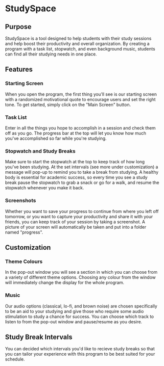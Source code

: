 # StudySpace

## Purpose 
StudySpace is a tool designed to help students with their study sessions and help boost their productivity and overall organization. By creating a program with a task list, stopwatch, and even background music, students can find all their studying needs in one place. 

## Features

### Starting Screen
When you open the program, the first thing you'll see is our starting screen with a randomized motivational quote to encourage users and set the right tone. To get started, simply click on the "Main Screen" button. 

### Task List 
Enter in all the things you hope to accomplish in a session and check them off as you go. The progress bar at the top will let you know how much you've accomplished so far while you're studying.

### Stopwatch and Study Breaks 
Make sure to start the stopwatch at the top to keep track of how long you've been studying. At the set intervals (see more under customization) a message will pop-up to remind you to take a break from studying. A healthy body is essential for academic success, so every time you see a study break pause the stopwatch to grab a snack or go for a walk, and resume the stopwatch whenever you make it back.

### Screenshots
Whether you want to save your progress to continue from where you left off tomorrow, or you want to capture your productivity and share it with your friends, you can keep track of your session by taking a screenshot. A picture of your screen will automatically be taken and put into a folder named "progress". 

## Customization 

### Theme Colours
In the pop-out window you will see a section in which you can choose from a variety of different theme options. Choosing any colour from the window will immediately change the display for the whole program. 

### Music 
Our audio options (classical, lo-fi, and brown noise) are chosen specifically to be an aid to your studying and give those who require some audio stimulation to study a chance for success. You can choose which track to listen to from the pop-out window and pause/resume as you desire. 

## Study Break Intervals 
You can decided which intervals you'd like to recieve study breaks so that you can tailor your experience with this program to be best suited for your schedule. 


